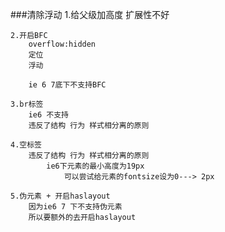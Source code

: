 ###清除浮动
	1.给父级加高度
		扩展性不好
	
	2.开启BFC
		overflow:hidden
		定位
		浮动
		
		ie 6 7底下不支持BFC
		
	3.br标签
		ie6 不支持
		违反了结构 行为 样式相分离的原则
		
	4.空标签
		违反了结构 行为 样式相分离的原则
			ie6下元素的最小高度为19px
				可以尝试给元素的fontsize设为0---> 2px
	
	5.伪元素 + 开启haslayout
		因为ie6 7 下不支持伪元素  
		所以要额外的去开启haslayout